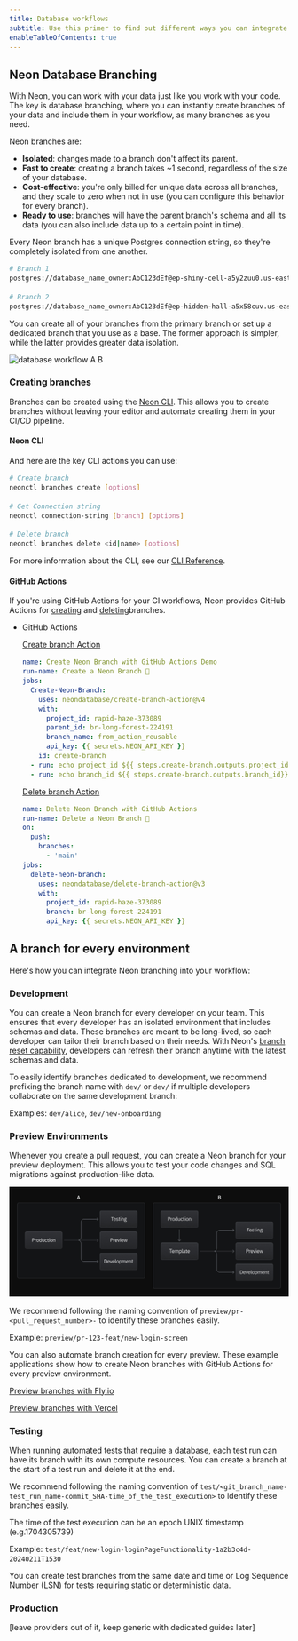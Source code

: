 ```yaml
---
title: Database workflows
subtitle: Use this primer to find out different ways you can integrate your Postgres database into your development workflow
enableTableOfContents: true
---
```


## Neon Database Branching

With Neon, you can work with your data just like you work with your code. The key is database branching, where you can instantly create branches of your data and include them in your workflow, as many branches as you need.

Neon branches are:

- **Isolated**: changes made to a branch don't affect its parent.
- **Fast to create**: creating a branch takes ~1 second, regardless of the size of your database.
- **Cost-effective**: you're only billed for unique data across all branches, and they scale to zero when not in use (you can configure this behavior for every branch).
- **Ready to use**: branches will have the parent branch's schema and all its data (you can also include data up to a certain point in time).

Every Neon branch has a unique Postgres connection string, so they're completely isolated from one another.

```bash
# Branch 1
postgres://database_name_owner:AbC123dEf@ep-shiny-cell-a5y2zuu0.us-east-2.aws.neon.tech/dbname

# Branch 2
postgres://database_name_owner:AbC123dEf@ep-hidden-hall-a5x58cuv.us-east-2.aws.neon.tech/dbname
```

You can create all of your branches from the primary branch or set up a dedicated branch that you use as a base. The former approach is simpler, while the latter provides greater data isolation.

![database workflow A B](/docs/workflows/database_workflow_AB.jpg)

### Creating branches

Branches can be created using the [Neon CLI](https://neon.tech/docs/reference/neon-cli). This allows you to create branches without leaving your editor and automate creating them in your CI/CD pipeline. 

#### Neon CLI

<InstallCLI/>

And here are the key CLI actions you can use:

```bash
# Create branch
neonctl branches create [options]
    
# Get Connection string
neonctl connection-string [branch] [options]
    
# Delete branch
neonctl branches delete <id|name> [options]
```
For more information about the CLI, see our [CLI Reference](/docs/reference/neon-cli).

#### GitHub Actions

If you're using GitHub Actions for your CI workflows, Neon provides GitHub Actions for [creating](/docs/guides/branching-github-actions#create-branch-action) and [deleting](/docs/guides/branching-github-actions#delete-branch-action)branches. 

- GitHub Actions
    
    [Create branch Action](https://github.com/neondatabase/create-branch-action)
    
    ```yaml
    name: Create Neon Branch with GitHub Actions Demo
    run-name: Create a Neon Branch 🚀
    jobs:
      Create-Neon-Branch:
        uses: neondatabase/create-branch-action@v4
        with:
          project_id: rapid-haze-373089
          parent_id: br-long-forest-224191
          branch_name: from_action_reusable
          api_key: {{ secrets.NEON_API_KEY }}
        id: create-branch
      - run: echo project_id ${{ steps.create-branch.outputs.project_id}}
      - run: echo branch_id ${{ steps.create-branch.outputs.branch_id}}
    ```
    
    [Delete branch Action](https://github.com/neondatabase/delete-branch-action)
    
    ```yaml
    name: Delete Neon Branch with GitHub Actions
    run-name: Delete a Neon Branch 🚀
    on:
      push:
        branches:
          - 'main'
    jobs:
      delete-neon-branch:
        uses: neondatabase/delete-branch-action@v3
        with:
          project_id: rapid-haze-373089
          branch: br-long-forest-224191
          api_key: {{ secrets.NEON_API_KEY }}
    ```

## A branch for every environment

Here's how you can integrate Neon branching into your workflow:

### Development

You can create a Neon branch for every developer on your team. This ensures that every developer has an isolated environment that includes schemas and data. These branches are meant to be long-lived, so each developer can tailor their branch based on their needs. With Neon's [branch reset capability](https://neon.tech/docs/manage/branches#reset-a-branch-from-parent), developers can refresh their branch anytime with the latest schemas and data.

<Admonition type="note">
To easily identify branches dedicated to development, we recommend prefixing the branch name with <code>dev/<developer-name></code> or <code>dev/<feature-name></code> if multiple developers collaborate on the same development branch:

Examples: <code>dev/alice</code>, <code>dev/new-onboarding</code>
</Admonition>

### Preview Environments

Whenever you create a pull request, you can create a Neon branch for your preview deployment. This allows you to test your code changes and SQL migrations against production-like data.

![Alt text](database_workflow_AB.jpg)

<Admonition type="note">We recommend following the naming convention of <code>preview/pr-<pull_request_number>-<git-branch-name></code> to identify these branches easily.

Example: `preview/pr-123-feat/new-login-screen`
</Admonition>

You can also automate branch creation for every preview. These example applications show how to create Neon branches with GitHub Actions for every preview environment.

<DetailIconCards>

<a href="https://github.com/neondatabase/preview-branches-with-fly" description="Sample project showing you how to create a branch for every Fly.io preview deployment" icon="fly">Preview branches with Fly.io</a>

<a href="https://github.com/neondatabase/preview-branches-with-vercel" description="Sample project showing you how to create a branch for every Vercel preview deployment" icon="vercel">Preview branches with Vercel</a>

</DetailIconCards>

### Testing

When running automated tests that require a database, each test run can have its branch with its own compute resources. You can create a branch at the start of a test run and delete it at the end. 

<Admonition type="note">We recommend following the naming convention of <code>test/<git_branch_name-test_run_name-commit_SHA-time_of_the_test_execution></code> to identify these branches easily.

The time of the test execution can be an epoch UNIX timestamp (e.g.1704305739)

Example: `test/feat/new-login-loginPageFunctionality-1a2b3c4d-20240211T1530`
</Admonition>

You can create test branches from the same date and time or Log Sequence Number (LSN) for tests requiring static or deterministic data.

### Production

[leave providers out of it, keep generic with dedicated guides later]